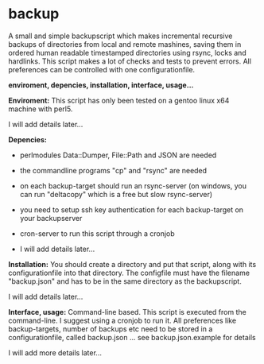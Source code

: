 backup
==========================

A small and simple backupscript which makes incremental recursive backups of directories from local and remote mashines, saving them in ordered human readable timestamped directories using rsync, locks and hardlinks. This script makes a lot of checks and tests to prevent errors. All preferences can be controlled with one configurationfile.

**enviroment, depencies, installation, interface, usage...**

**Enviroment:**
This script has only been tested on a gentoo linux x64 machine with perl5. 

I will add details later...

**Depencies:** 
- perlmodules Data::Dumper, File::Path and JSON are needed
- the commandline programs "cp" and "rsync" are needed
- on each backup-target should run an rsync-server (on windows, you can run "deltacopy" which is a free but slow rsync-server)
- you need to setup ssh key authentication for each backup-target on your backupserver
- cron-server to run this script through a cronjob

- I will add details later...

**Installation:**
You should create a directory and put that script, along with its configurationfile into that directory. The configfile must have the filename "backup.json" and has to be in the same directory as the backupscript. 

I will add details later...

**Interface, usage:**
Command-line based. This script is executed from the command-line. I suggest using a cronjob to run it. 
All preferences like backup-targets, number of backups etc need to be stored in a configurationfile, called backup.json ... see backup.json.example for details

I will add more details later...
